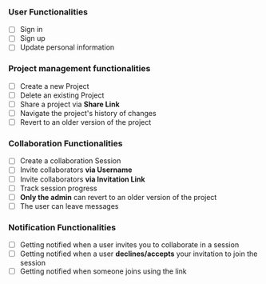 ### User Functionalities
- [ ] Sign in
- [ ] Sign up
- [ ] Update personal information

### Project management functionalities 
- [ ] Create a new Project
- [ ] Delete an existing Project
- [ ] Share a project via **Share Link**
- [ ] Navigate the project's history of changes
- [ ] Revert to an older version of the project

### Collaboration Functionalities
- [ ] Create a collaboration Session
- [ ] Invite collaborators **via Username**
- [ ] Invite collaborators **via Invitation Link**
- [ ] Track session progress
- [ ] **Only the admin** can revert to an older version of the project
- [ ] The user can leave messages

### Notification Functionalities
- [ ] Getting notified when a user invites you to collaborate in a session
- [ ] Getting notified when a user **declines/accepts** your invitation to join the session
- [ ] Getting notified when someone joins using the link